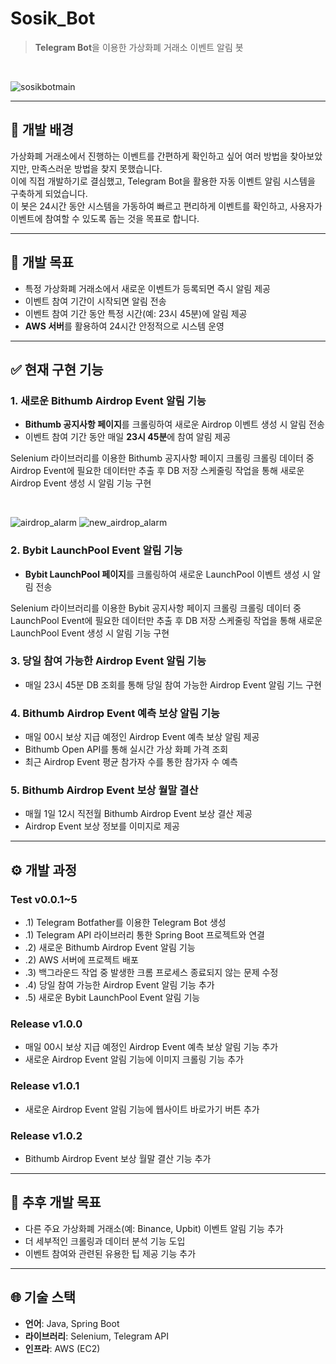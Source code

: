 # Sosik_Bot
> **Telegram Bot**을 이용한 가상화폐 거래소 이벤트 알림 봇

<br/>

![sosikbotmain](https://github.com/user-attachments/assets/837787ac-f237-44fa-9079-170d6b1f09bc)

---

## 📌 개발 배경
가상화폐 거래소에서 진행하는 이벤트를 간편하게 확인하고 싶어 여러 방법을 찾아보았지만, 만족스러운 방법을 찾지 못했습니다.  
이에 직접 개발하기로 결심했고, Telegram Bot을 활용한 자동 이벤트 알림 시스템을 구축하게 되었습니다.  
이 봇은 24시간 동안 시스템을 가동하여 빠르고 편리하게 이벤트를 확인하고, 사용자가 이벤트에 참여할 수 있도록 돕는 것을 목표로 합니다.

---

## 🎯 개발 목표
- 특정 가상화폐 거래소에서 새로운 이벤트가 등록되면 즉시 알림 제공
- 이벤트 참여 기간이 시작되면 알림 전송
- 이벤트 참여 기간 동안 특정 시간(예: 23시 45분)에 알림 제공
- **AWS 서버**를 활용하여 24시간 안정적으로 시스템 운영

---

## ✅ 현재 구현 기능
### 1. **새로운 Bithumb Airdrop Event 알림 기능**
- **Bithumb 공지사항 페이지**를 크롤링하여 새로운 Airdrop 이벤트 생성 시 알림 전송
- 이벤트 참여 기간 동안 매일 **23시 45분**에 참여 알림 제공

Selenium 라이브러리를 이용한 Bithumb 공지사항 페이지 크롤링
크롤링 데이터 중 Airdrop Event에 필요한 데이터만 추출 후 DB 저장
스케줄링 작업을 통해 새로운 Airdrop Event 생성 시 알림 기능 구현

<br/>

![airdrop_alarm](https://github.com/user-attachments/assets/f99cf774-321f-42ab-b21b-3b54b7888667)
![new_airdrop_alarm](https://github.com/user-attachments/assets/f7983d7a-b546-48b6-b186-98cc51355a0d)

### 2. **Bybit LaunchPool Event 알림 기능**
- **Bybit LaunchPool 페이지**를 크롤링하여 새로운 LaunchPool 이벤트 생성 시 알림 전송

Selenium 라이브러리를 이용한 Bybit 공지사항 페이지 크롤링
크롤링 데이터 중 LaunchPool Event에 필요한 데이터만 추출 후 DB 저장
스케줄링 작업을 통해 새로운 LaunchPool Event 생성 시 알림 기능 구현

### 3. **당일 참여 가능한 Airdrop Event 알림 기능**
- 매일 23시 45분 DB 조회를 통해 당일 참여 가능한 Airdrop Event 알림 기느 구현

### 4. **Bithumb Airdrop Event 예측 보상 알림 기능**
- 매일 00시 보상 지급 예정인 Airdrop Event 예측 보상 알림 제공
- Bithumb Open API를 통해 실시간 가상 화폐 가격 조회
- 최근 Airdrop Event 평균 참가자 수를 통한 참가자 수 예측

### 5. **Bithumb Airdrop Event 보상 월말 결산**
- 매월 1일 12시 직전월 Bithumb Airdrop Event 보상 결산 제공
- Airdrop Event 보상 정보를 이미지로 제공

---

## ⚙️ 개발 과정
### Test v0.0.1~5
- .1) Telegram Botfather를 이용한 Telegram Bot 생성
- .1) Telegram API 라이브러리 통한 Spring Boot 프로젝트와 연결
- .2) 새로운 Bithumb Airdrop Event 알림 기능
- .2) AWS 서버에 프로젝트 배포
- .3) 백그라운드 작업 중 발생한 크롬 프로세스 종료되지 않는 문제 수정
- .4) 당일 참여 가능한 Airdrop Event 알림 기능 추가 
- .5) 새로운 Bybit LaunchPool Event 알림 기능

### Release v1.0.0
- 매일 00시 보상 지급 예정인 Airdrop Event 예측 보상 알림 기능 추가
- 새로운 Airdrop Event 알림 기능에 이미지 크롤링 기능 추가
### Release v1.0.1
- 새로운 Airdrop Event 알림 기능에 웹사이트 바로가기 버튼 추가
### Release v1.0.2
- Bithumb Airdrop Event 보상 월말 결산 기능 추가

---

## 🚀 추후 개발 목표
- 다른 주요 가상화폐 거래소(예: Binance, Upbit) 이벤트 알림 기능 추가
- 더 세부적인 크롤링과 데이터 분석 기능 도입
- 이벤트 참여와 관련된 유용한 팁 제공 기능 추가

---

## 🌐 기술 스택
- **언어**: Java, Spring Boot
- **라이브러리**: Selenium, Telegram API
- **인프라**: AWS (EC2)
